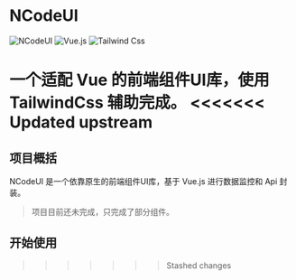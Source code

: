 # NCodeUI

![NCodeUI](https://img.shields.io/badge/NCodeUI-projecting-678111.svg) ![Vue.js](https://img.shields.io/badge/Vue.js-v3.0.0-1235241.svg) ![Tailwind Css](https://img.shields.io/badge/TailwindCss-v3.0.0-1235241.svg)

一个适配 Vue 的前端组件UI库，使用 TailwindCss 辅助完成。
<<<<<<< Updated upstream
=======

## 项目概括

NCodeUI 是一个依靠原生的前端组件UI库，基于 Vue.js 进行数据监控和 Api 封装。

> 项目目前还未完成，只完成了部分组件。

## 开始使用

>>>>>>> Stashed changes
